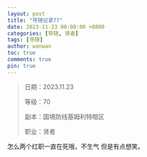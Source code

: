 ```yaml
---
layout: post
title: "导随记录77"
date: 2023-11-23 00:00:00 +0800
categories: [导随, 贤者]
tags: [导随]
author: wanwan
toc: true
comments: true
pin: true
---
```

> 日期：2023.11.23
>
> 等级：70
>
> 副本：国境防线基姆利特暗区
>
> 职业：贤者

怎么两个红职一直在死哦，不生气 但是有点想笑。